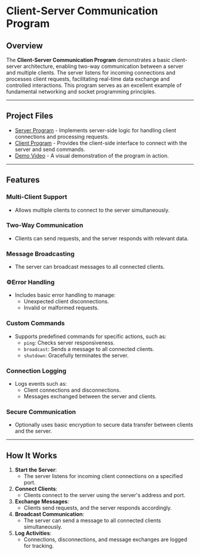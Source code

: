 # Client-Server Communication Program

## Overview
The **Client-Server Communication Program** demonstrates a basic client-server architecture, enabling two-way communication between a server and multiple clients. The server listens for incoming connections and processes client requests, facilitating real-time data exchange and controlled interactions. This program serves as an excellent example of fundamental networking and socket programming principles.

---

## Project Files
- [Server Program](https://github.com/EricDelgado993/Server-Client/blob/main/Client%20Server%20Program/Server.py) - Implements server-side logic for handling client connections and processing requests.
- [Client Program](https://github.com/EricDelgado993/Server-Client/blob/main/Client%20Server%20Program/Client.py) - Provides the client-side interface to connect with the server and send commands.
- [Demo Video](https://github.com/EricDelgado993/Server-Client/blob/main/Client%20Server%20Program/Demo.mp4) -  A visual demonstration of the program in action.

---

## Features

###  Multi-Client Support
- Allows multiple clients to connect to the server simultaneously.

### Two-Way Communication
- Clients can send requests, and the server responds with relevant data.

### Message Broadcasting
- The server can broadcast messages to all connected clients.

### ⚙Error Handling
- Includes basic error handling to manage:
  - Unexpected client disconnections.
  - Invalid or malformed requests.

### Custom Commands
- Supports predefined commands for specific actions, such as:
  - `ping`: Checks server responsiveness.
  - `broadcast`: Sends a message to all connected clients.
  - `shutdown`: Gracefully terminates the server.

### Connection Logging
- Logs events such as:
  - Client connections and disconnections.
  - Messages exchanged between the server and clients.

### Secure Communication
- Optionally uses basic encryption to secure data transfer between clients and the server.

---

## How It Works

1. **Start the Server**: 
   - The server listens for incoming client connections on a specified port.
2. **Connect Clients**: 
   - Clients connect to the server using the server's address and port.
3. **Exchange Messages**: 
   - Clients send requests, and the server responds accordingly.
4. **Broadcast Communication**: 
   - The server can send a message to all connected clients simultaneously.
5. **Log Activities**: 
   - Connections, disconnections, and message exchanges are logged for tracking.
